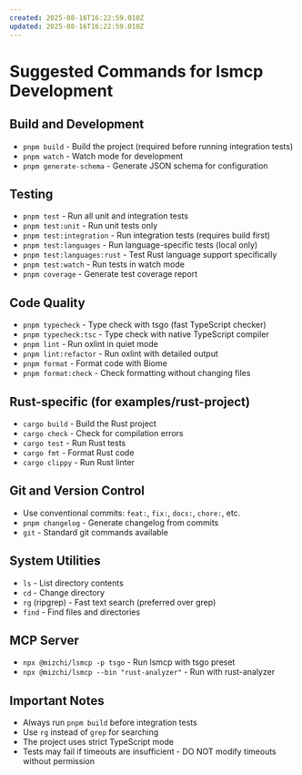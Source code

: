 ```yaml
---
created: 2025-08-16T16:22:59.010Z
updated: 2025-08-16T16:22:59.010Z
---
```


# Suggested Commands for lsmcp Development

## Build and Development
- `pnpm build` - Build the project (required before running integration tests)
- `pnpm watch` - Watch mode for development
- `pnpm generate-schema` - Generate JSON schema for configuration

## Testing
- `pnpm test` - Run all unit and integration tests
- `pnpm test:unit` - Run unit tests only
- `pnpm test:integration` - Run integration tests (requires build first)
- `pnpm test:languages` - Run language-specific tests (local only)
- `pnpm test:languages:rust` - Test Rust language support specifically
- `pnpm test:watch` - Run tests in watch mode
- `pnpm coverage` - Generate test coverage report

## Code Quality
- `pnpm typecheck` - Type check with tsgo (fast TypeScript checker)
- `pnpm typecheck:tsc` - Type check with native TypeScript compiler
- `pnpm lint` - Run oxlint in quiet mode
- `pnpm lint:refactor` - Run oxlint with detailed output
- `pnpm format` - Format code with Biome
- `pnpm format:check` - Check formatting without changing files

## Rust-specific (for examples/rust-project)
- `cargo build` - Build the Rust project
- `cargo check` - Check for compilation errors
- `cargo test` - Run Rust tests
- `cargo fmt` - Format Rust code
- `cargo clippy` - Run Rust linter

## Git and Version Control
- Use conventional commits: `feat:`, `fix:`, `docs:`, `chore:`, etc.
- `pnpm changelog` - Generate changelog from commits
- `git` - Standard git commands available

## System Utilities
- `ls` - List directory contents
- `cd` - Change directory
- `rg` (ripgrep) - Fast text search (preferred over grep)
- `find` - Find files and directories

## MCP Server
- `npx @mizchi/lsmcp -p tsgo` - Run lsmcp with tsgo preset
- `npx @mizchi/lsmcp --bin "rust-analyzer"` - Run with rust-analyzer

## Important Notes
- Always run `pnpm build` before integration tests
- Use `rg` instead of `grep` for searching
- The project uses strict TypeScript mode
- Tests may fail if timeouts are insufficient - DO NOT modify timeouts without permission